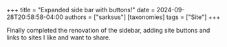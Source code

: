 +++
title = "Expanded side bar with buttons!"
date = 2024-09-28T20:58:58-04:00
authors = ["sarksus"]
[taxonomies]
tags = ["Site"]
+++

Finally completed the renovation of the sidebar, adding site buttons and links to sites I like and want to share.